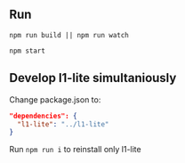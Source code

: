 ## Run

`npm run build || npm run watch`

`npm start`

## Develop l1-lite simultaniously

Change package.json to:

```json
"dependencies": {
  "l1-lite": "../l1-lite"
}
```

Run `npm run i` to reinstall only l1-lite
